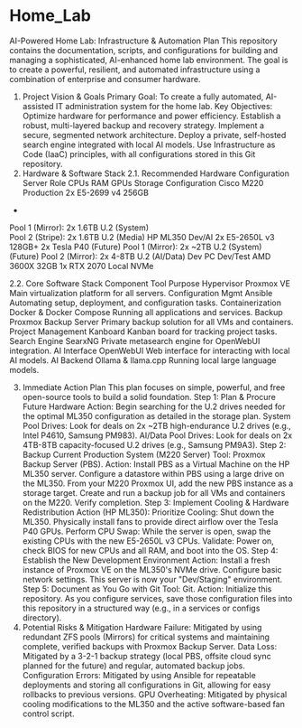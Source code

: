 # Home_Lab
AI-Powered Home Lab: Infrastructure & Automation Plan
This repository contains the documentation, scripts, and configurations for building and managing a sophisticated, AI-enhanced home lab environment. The goal is to create a powerful, resilient, and automated infrastructure using a combination of enterprise and consumer hardware.
1. Project Vision & Goals
Primary Goal: To create a fully automated, AI-assisted IT administration system for the home lab.
Key Objectives:
Optimize hardware for performance and power efficiency.
Establish a robust, multi-layered backup and recovery strategy.
Implement a secure, segmented network architecture.
Deploy a private, self-hosted search engine integrated with local AI models.
Use Infrastructure as Code (IaaC) principles, with all configurations stored in this Git repository.
2. Hardware & Software Stack
2.1. Recommended Hardware Configuration
Server
Role
CPUs
RAM
GPUs
Storage Configuration
Cisco M220
Production
2x E5-2699 v4
256GB
-
Pool 1 (Mirror): 2x 1.6TB U.2 (System) <br> Pool 2 (Stripe): 2x 1.6TB U.2 (Media)
HP ML350
Dev/AI
2x E5-2650L v3
128GB+
2x Tesla P40
(Future) Pool 1 (Mirror): 2x ~2TB U.2 (System) <br> (Future) Pool 2 (Mirror): 2x 4-8TB U.2 (AI/Data)
Dev PC
Dev/Test
AMD 3600X
32GB
1x RTX 2070
Local NVMe

2.2. Core Software Stack
Component
Tool
Purpose
Hypervisor
Proxmox VE
Main virtualization platform for all servers.
Configuration Mgmt
Ansible
Automating setup, deployment, and configuration tasks.
Containerization
Docker & Docker Compose
Running all applications and services.
Backup
Proxmox Backup Server
Primary backup solution for all VMs and containers.
Project Management
Kanboard
Kanban board for tracking project tasks.
Search Engine
SearxNG
Private metasearch engine for OpenWebUI integration.
AI Interface
OpenWebUI
Web interface for interacting with local AI models.
AI Backend
Ollama & llama.cpp
Running local large language models.

3. Immediate Action Plan
This plan focuses on simple, powerful, and free open-source tools to build a solid foundation.
Step 1: Plan & Procure Future Hardware
Action: Begin searching for the U.2 drives needed for the optimal ML350 configuration as detailed in the storage plan.
System Pool Drives: Look for deals on 2x ~2TB high-endurance U.2 drives (e.g., Intel P4610, Samsung PM983).
AI/Data Pool Drives: Look for deals on 2x 4TB-8TB capacity-focused U.2 drives (e.g., Samsung PM9A3).
Step 2: Backup Current Production System (M220 Server)
Tool: Proxmox Backup Server (PBS).
Action:
Install PBS as a Virtual Machine on the HP ML350 server.
Configure a datastore within PBS using a large drive on the ML350.
From your M220 Proxmox UI, add the new PBS instance as a storage target.
Create and run a backup job for all VMs and containers on the M220. Verify completion.
Step 3: Implement Cooling & Hardware Redistribution
Action (HP ML350):
Prioritize Cooling: Shut down the ML350. Physically install fans to provide direct airflow over the Tesla P40 GPUs.
Perform CPU Swap: While the server is open, swap the existing CPUs with the new E5-2650L v3 CPUs.
Validate: Power on, check BIOS for new CPUs and all RAM, and boot into the OS.
Step 4: Establish the New Development Environment
Action:
Install a fresh instance of Proxmox VE on the ML350's NVMe drive.
Configure basic network settings. This server is now your "Dev/Staging" environment.
Step 5: Document as You Go with Git
Tool: Git.
Action:
Initialize this repository.
As you configure services, save those configuration files into this repository in a structured way (e.g., in a services or configs directory).
4. Potential Risks & Mitigation
Hardware Failure: Mitigated by using redundant ZFS pools (Mirrors) for critical systems and maintaining complete, verified backups with Proxmox Backup Server.
Data Loss: Mitigated by a 3-2-1 backup strategy (local PBS, offsite cloud sync planned for the future) and regular, automated backup jobs.
Configuration Errors: Mitigated by using Ansible for repeatable deployments and storing all configurations in Git, allowing for easy rollbacks to previous versions.
GPU Overheating: Mitigated by physical cooling modifications to the ML350 and the active software-based fan control script.

